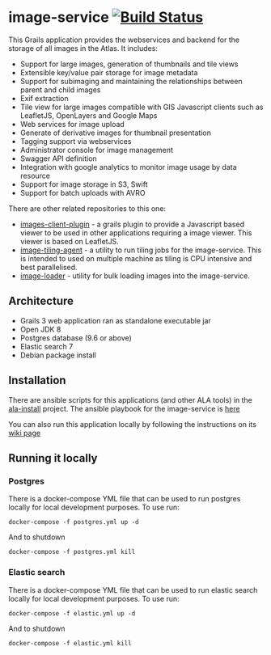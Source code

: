 # image-service   [![Build Status](https://travis-ci.com/AtlasOfLivingAustralia/image-service.svg?branch=master)](https://travis-ci.org/AtlasOfLivingAustralia/image-service)

This Grails application provides the webservices and backend for the storage of all images in the Atlas.
It includes:

* Support for large images, generation of thumbnails and tile views
* Extensible key/value pair storage for image metadata
* Support for subimaging and maintaining the relationships between parent and child images
* Exif extraction
* Tile view for large images compatible with GIS Javascript clients such as LeafletJS, OpenLayers and Google Maps
* Web services for image upload
* Generate of derivative images for thumbnail presentation
* Tagging support via webservices
* Administrator console for image management
* Swagger API definition
* Integration with google analytics to monitor image usage by data resource
* Support for image storage in S3, Swift
* Support for batch uploads with AVRO

There are other related repositories to this one:
* [images-client-plugin](https://github.com/AtlasOfLivingAustralia/images-client-plugin) - a grails plugin to provide a Javascript based viewer to be used in other applications requiring a image viewer. This viewer is based on LeafletJS.
* [image-tiling-agent](https://github.com/AtlasOfLivingAustralia/image-tiling-agent) - a utility to run tiling jobs for the image-service. This is intended to used on multiple machine as tiling is CPU intensive and best parallelised.
* [image-loader](https://github.com/AtlasOfLivingAustralia/image-loader) - utility for bulk loading images into the image-service.

## Architecture

* Grails 3 web application ran as standalone executable jar
* Open JDK 8
* Postgres database (9.6 or above)
* Elastic search 7
* Debian package install

## Installation

There are ansible scripts for this applications (and other ALA tools) in the [ala-install](https://github.com/AtlasOfLivingAustralia/ala-install) project. The ansible playbook for the image-service is [here](https://github.com/AtlasOfLivingAustralia/ala-install/blob/master/ansible/image-service.yml)

You can also run this application locally by following the instructions on its [wiki page](https://github.com/AtlasOfLivingAustralia/image-service/wiki)

## Running it locally

### Postgres
There is a docker-compose YML file that can be used to run postgres locally for local development purposes.
To use run:
```$xslt
docker-compose -f postgres.yml up -d
```
And to shutdown
```$xslt
docker-compose -f postgres.yml kill
```

### Elastic search
There is a docker-compose YML file that can be used to run elastic search locally for local development purposes.
To use run:
```$xslt
docker-compose -f elastic.yml up -d
```
And to shutdown
```$xslt
docker-compose -f elastic.yml kill
```
